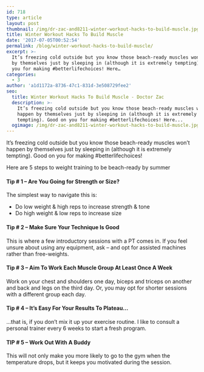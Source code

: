 ```yaml
---
id: 718
type: article
layout: post
thumbnail: /img/dr-zac-and8211-winter-workout-hacks-to-build-muscle.jpg
title: Winter Workout Hacks To Build Muscle
date: '2017-07-05T00:52:54'
permalink: /blog/winter-workout-hacks-to-build-muscle/
excerpt: >-
  It’s freezing cold outside but you know those beach-ready muscles won’t happen
  by themselves just by sleeping in (although it is extremely tempting). Good on
  you for making #betterlifechoices! Here…
categories:
  - 3
author: 'a1d1172a-8736-47c1-831d-3e508729fee2'
seo:
  title: Winter Workout Hacks To Build Muscle - Doctor Zac
  description: >-
    It’s freezing cold outside but you know those beach-ready muscles won’t
    happen by themselves just by sleeping in (although it is extremely
    tempting). Good on you for making #betterlifechoices! Here...
  ogimage: /img/dr-zac-and8211-winter-workout-hacks-to-build-muscle.jpg
---
```


It’s freezing cold outside but you know those beach-ready muscles won’t happen by themselves just by sleeping in (although it is extremely tempting). Good on you for making #betterlifechoices!

Here are 5 steps to weight training to be beach-ready by summer

#### Tip # 1 – Are You Going for Strength or Size?

The simplest way to navigate this is:

- Do low weight & high reps to increase strength & tone
- Do high weight & low reps to increase size

#### Tip # 2 – Make Sure Your Technique Is Good

This is where a few introductory sessions with a PT comes in. If you feel unsure about using any equipment, ask – and opt for assisted machines rather than free-weights.

#### Tip # 3 – Aim To Work Each Muscle Group At Least Once A Week

Work on your chest and shoulders one day, biceps and triceps on another and back and legs on the third day. Or, you may opt for shorter sessions with a different group each day.

#### Tip # 4 – It’s Easy For Your Results To Plateau…

…that is, if you don’t mix it up your exercise routine. I like to consult a personal trainer every 6 weeks to start a fresh program.

#### TIP # 5 – Work Out With A Buddy

This will not only make you more likely to go to the gym when the temperature drops, but it keeps you motivated during the session.
